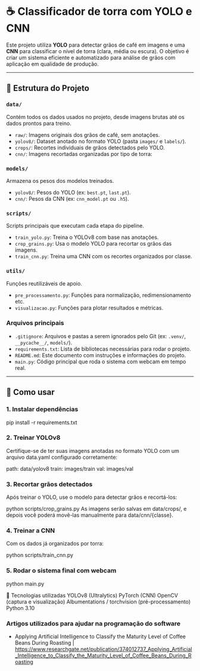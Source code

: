 # ☕ Classificador de torra com YOLO e CNN

Este projeto utiliza **YOLO** para detectar grãos de café em imagens e uma **CNN** para classificar o nível de torra (clara, média ou escura). O objetivo é criar um sistema eficiente e automatizado para análise de grãos com aplicação em qualidade de produção.

---

## 📁 Estrutura do Projeto

### `data/`
Contém todos os dados usados no projeto, desde imagens brutas até os dados prontos para treino.

- `raw/`: Imagens originais dos grãos de café, sem anotações.
- `yolov8/`: Dataset anotado no formato YOLO (pasta `images/` e `labels/`).
- `crops/`: Recortes individuais de grãos detectados pelo YOLO.
- `cnn/`: Imagens recortadas organizadas por tipo de torra:

### `models/`
Armazena os pesos dos modelos treinados.

- `yolov8/`: Pesos do YOLO (ex: `best.pt`, `last.pt`).
- `cnn/`: Pesos da CNN (ex: `cnn_model.pt` ou `.h5`).

### `scripts/`
Scripts principais que executam cada etapa do pipeline.

- `train_yolo.py`: Treina o YOLOv8 com base nas anotações.
- `crop_grains.py`: Usa o modelo YOLO para recortar os grãos das imagens.
- `train_cnn.py`: Treina uma CNN com os recortes organizados por classe.

### `utils/`
Funções reutilizáveis de apoio.

- `pre_processamento.py`: Funções para normalização, redimensionamento etc.
- `visualizacao.py`: Funções para plotar resultados e métricas.

### Arquivos principais

- `.gitignore`: Arquivos e pastas a serem ignorados pelo Git (ex: `.venv/`, `__pycache__/`, `models/`).
- `requirements.txt`: Lista de bibliotecas necessárias para rodar o projeto.
- `README.md`: Este documento com instruções e informações do projeto.
- `main.py`: Código principal que roda o sistema com webcam em tempo real.

---

## 🚀 Como usar

### 1. Instalar dependências

pip install -r requirements.txt

### 2. Treinar YOLOv8
Certifique-se de ter suas imagens anotadas no formato YOLO com um arquivo data.yaml configurado corretamente:

path: data/yolov8
train: images/train
val: images/val

### 3. Recortar grãos detectados
Após treinar o YOLO, use o modelo para detectar grãos e recortá-los:

python scripts/crop_grains.py
As imagens serão salvas em data/crops/, e depois você poderá movê-las manualmente para data/cnn/{classe}.

### 4. Treinar a CNN
Com os dados já organizados por torra:

python scripts/train_cnn.py

### 5. Rodar o sistema final com webcam

python main.py

🧠 Tecnologias utilizadas
YOLOv8 (Ultralytics) 
PyTorch (CNN) 
OpenCV (captura e visualização) 
Albumentations / torchvision (pré-processamento) 
Python 3.10 

### Artigos utilizados para ajudar na programação do software
* Applying Artificial Intelligence to Classify the Maturity Level of Coffee Beans During Roasting | https://www.researchgate.net/publication/374012737_Applying_Artificial_Intelligence_to_Classify_the_Maturity_Level_of_Coffee_Beans_During_Roasting
